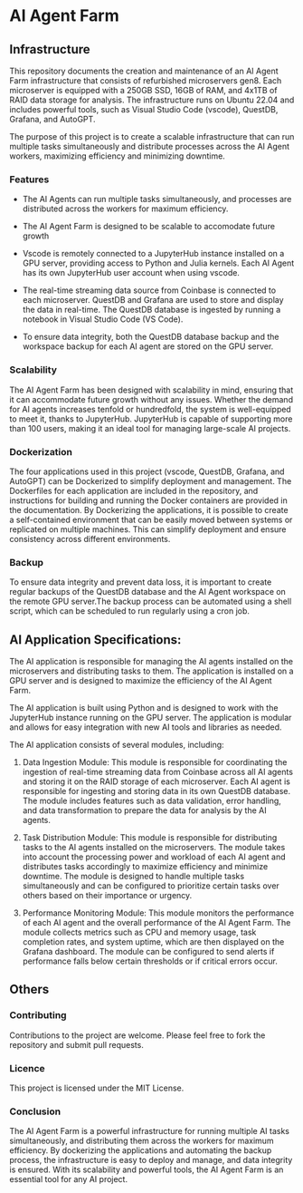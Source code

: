 # AI Agent Farm


## Infrastructure
This repository documents the creation and maintenance of an AI Agent Farm infrastructure that consists of refurbished microservers gen8. Each microserver is equipped with a 250GB SSD, 16GB of RAM, and 4x1TB of RAID data storage for analysis. The infrastructure runs on Ubuntu 22.04 and includes powerful tools, such as Visual Studio Code (vscode), QuestDB, Grafana, and AutoGPT.

The purpose of this project is to create a scalable infrastructure that can run multiple tasks simultaneously and distribute processes across the AI Agent workers, maximizing efficiency and minimizing downtime.

### Features
- The AI Agents can run multiple tasks simultaneously, and processes are distributed across the workers for maximum efficiency.

- The AI Agent Farm is designed to be scalable to accomodate future growth

- Vscode is remotely connected to a JupyterHub instance installed on a GPU server, providing access to Python and Julia kernels. Each AI Agent has its own JupyterHub user account when using vscode.

- The real-time streaming data source from Coinbase is connected to each microserver. QuestDB and Grafana are used to store and display the data in real-time. The QuestDB database is ingested by running a notebook in Visual Studio Code (VS Code).

- To ensure data integrity, both the QuestDB database backup and the workspace backup for each AI agent are stored on the GPU server.

### Scalability
The AI Agent Farm has been designed with scalability in mind, ensuring that it can accommodate future growth without any issues. Whether the demand for AI agents increases tenfold or hundredfold, the system is well-equipped to meet it, thanks to JupyterHub. JupyterHub is capable of supporting more than 100 users, making it an ideal tool for managing large-scale AI projects.

### Dockerization
The four applications used in this project (vscode, QuestDB, Grafana, and AutoGPT) can be Dockerized to simplify deployment and management. The Dockerfiles for each application are included in the repository, and instructions for building and running the Docker containers are provided in the documentation. By Dockerizing the applications, it is possible to create a self-contained environment that can be easily moved between systems or replicated on multiple machines. This can simplify deployment and ensure consistency across different environments.

### Backup
To ensure data integrity and prevent data loss, it is important to create regular backups of the QuestDB database and the AI Agent workspace on the remote GPU server.The backup process can be automated using a shell script, which can be scheduled to run regularly using a cron job. 

## AI Application Specifications:
The AI application is responsible for managing the AI agents installed on the microservers and distributing tasks to them. The application is installed on a GPU server and is designed to maximize the efficiency of the AI Agent Farm.

The AI application is built using Python and is designed to work with the JupyterHub instance running on the GPU server. The application is modular and allows for easy integration with new AI tools and libraries as needed.

The AI application consists of several modules, including:

1. Data Ingestion Module: This module is responsible for coordinating the ingestion of real-time streaming data from Coinbase across all AI agents and storing it on the RAID storage of each microserver. Each AI agent is responsible for ingesting and storing data in its own QuestDB database. The module includes features such as data validation, error handling, and data transformation to prepare the data for analysis by the AI agents.

2. Task Distribution Module: This module is responsible for distributing tasks to the AI agents installed on the microservers. The module takes into account the processing power and workload of each AI agent and distributes tasks accordingly to maximize efficiency and minimize downtime. The module is designed to handle multiple tasks simultaneously and can be configured to prioritize certain tasks over others based on their importance or urgency.

3. Performance Monitoring Module: This module monitors the performance of each AI agent and the overall performance of the AI Agent Farm. The module collects metrics such as CPU and memory usage, task completion rates, and system uptime, which are then displayed on the Grafana dashboard. The module can be configured to send alerts if performance falls below certain thresholds or if critical errors occur.

## Others

### Contributing
Contributions to the project are welcome. Please feel free to fork the repository and submit pull requests.

### Licence
This project is licensed under the MIT License.

### Conclusion
The AI Agent Farm is a powerful infrastructure for running multiple AI tasks simultaneously, and distributing them across the workers for maximum efficiency. By dockerizing the applications and automating the backup process, the infrastructure is easy to deploy and manage, and data integrity is ensured. With its scalability and powerful tools, the AI Agent Farm is an essential tool for any AI project.
